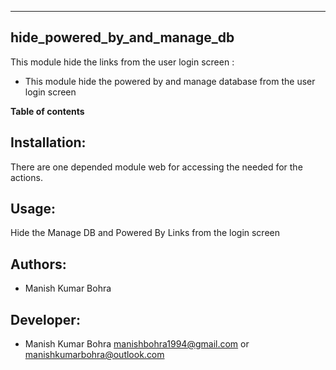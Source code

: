 
---------------------------------
hide_powered_by_and_manage_db
---------------------------------


This module hide the links from the user login screen :

* This module hide the powered by and manage database from the user login screen

**Table of contents**

Installation:
-------------

There are one depended module web for accessing the needed for the actions.

Usage:
------

Hide the Manage DB and Powered By Links from the login screen

Authors:
--------
* Manish Kumar Bohra

Developer:
----------
* Manish Kumar Bohra <manishbohra1994@gmail.com> or <manishkumarbohra@outlook.com>

